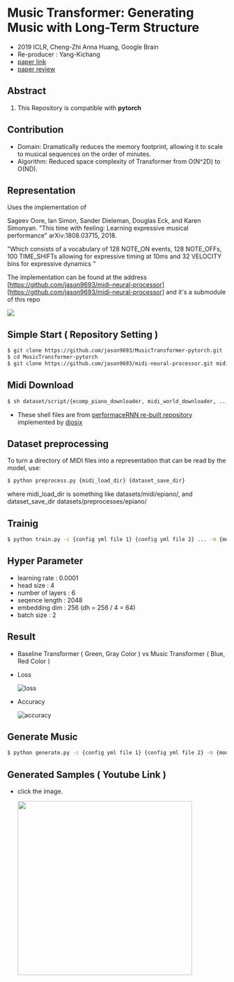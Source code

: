 # Music Transformer: Generating Music with Long-Term Structure

- 2019 ICLR, Cheng-Zhi Anna Huang, Google Brain
- Re-producer : Yang-Kichang
- [paper link](https://arxiv.org/abs/1809.04281) 
- [paper review](https://github.com/SSUHan/PaparReviews/issues/13)

## Abstract

1. This Repository is  compatible with **pytorch**



## Contribution

* Domain: Dramatically reduces the memory footprint, allowing it to scale to musical sequences on the order of minutes.
* Algorithm: Reduced space complexity of Transformer from O(N^2D) to O(ND).



## Representation 

Uses the implementation of 

Sageev Oore, Ian Simon, Sander Dieleman, Douglas Eck, and Karen Simonyan. "This time with feeling: Learning expressive musical performance" arXiv:1808.03715, 2018.

"Which consists of a vocabulary of 128 NOTE_ON events, 128 NOTE_OFFs, 100 TIME_SHIFTs allowing for expressive timing at 10ms and 32 VELOCITY bins for expressive dynamics "

The implementation can be found at the address [https://github.com/jason9693/midi-neural-processor][https://github.com/jason9693/midi-neural-processor] and it's a submodule of this repo

  ![](https://user-images.githubusercontent.com/11185336/51083282-cddfc300-175a-11e9-9341-4a9042b17c19.png)



## Simple Start ( Repository Setting )

```bash
$ git clone https://github.com/jason9693/MusicTransformer-pytorch.git
$ cd MusicTransformer-pytorch
$ git clone https://github.com/jason9693/midi-neural-processor.git midi_processor
```


## Midi Download	

```bash
$ sh dataset/script/{ecomp_piano_downloader, midi_world_downloader, ...}.sh
```

* These shell files are from [performaceRNN re-built repository](https://github.com/djosix/Performance-RNN-PyTorch) implemented by [djosix](https://github.com/djosix)


## Dataset preprocessing

To turn a directory of MIDI files into a representation that can be read by the model, use:

```bash
$ python preprocess.py {midi_load_dir} {dataset_save_dir}
```

where midi_load_dir is something like datasets/midi/epiano/, and dataset_save_dir datasets/preprocesses/epiano/


## Trainig

```bash
$ python train.py -c {config yml file 1} {config yml file 2} ... -m {model_dir}
```


## Hyper Parameter

* learning rate : 0.0001
* head size : 4
* number of layers : 6
* seqence length : 2048
* embedding dim : 256 (dh = 256 / 4 = 64)
* batch size : 2



## Result

-  Baseline Transformer ( Green, Gray Color ) vs Music Transformer ( Blue, Red Color )

* Loss

  ![loss](readme_src/loss.svg)

* Accuracy

  ![accuracy](readme_src/accuracy.svg)



## Generate Music

```bash
$ python generate.py -c {config yml file 1} {config yml file 2} -m {model_dir}
```




## Generated Samples ( Youtube Link )

* click the image.

  [<img src="readme_src/sample_meta.jpeg" width="400"/>](https://www.youtube.com/watch?v=n6pi7QJ6nvk&list=PLVopZAnUrGWrbIkLGB3bz5nitWThIueS2)

